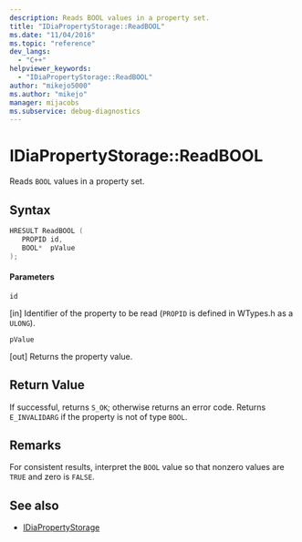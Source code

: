 ```yaml
---
description: Reads BOOL values in a property set.
title: "IDiaPropertyStorage::ReadBOOL"
ms.date: "11/04/2016"
ms.topic: "reference"
dev_langs:
  - "C++"
helpviewer_keywords:
  - "IDiaPropertyStorage::ReadBOOL"
author: "mikejo5000"
ms.author: "mikejo"
manager: mijacobs
ms.subservice: debug-diagnostics
---
```


# IDiaPropertyStorage::ReadBOOL

Reads `BOOL` values in a property set.

## Syntax

```C++
HRESULT ReadBOOL ( 
   PROPID id,
   BOOL*  pValue
);
```

#### Parameters
 `id`

[in] Identifier of the property to be read (`PROPID` is defined in WTypes.h as a `ULONG`).

 `pValue`

[out] Returns the property value.

## Return Value
 If successful, returns `S_OK`; otherwise returns an error code. Returns `E_INVALIDARG` if the property is not of type `BOOL`.

## Remarks
 For consistent results, interpret the `BOOL` value so that nonzero values are `TRUE` and zero is `FALSE`.

## See also
- [IDiaPropertyStorage](../../debugger/debug-interface-access/idiapropertystorage.md)
